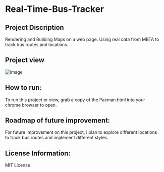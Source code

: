 # Real-Time-Bus-Tracker
## Project Discription
Rendering and Building Maps on a web page. Using real data from MBTA to track bus routes and locations.
## Project view
![image](https://user-images.githubusercontent.com/78628198/116334783-ca459e00-a7a3-11eb-86f5-07dff68e989d.png)
## How to run:
To run this project or view, grab a copy of the Pacman.html into your chrome browser to open.
## Roadmap of future improvement:  
For future improvement on this project, i plan to explore different locations to track bus routes and implement different styles.
## License Information:
MIT License
